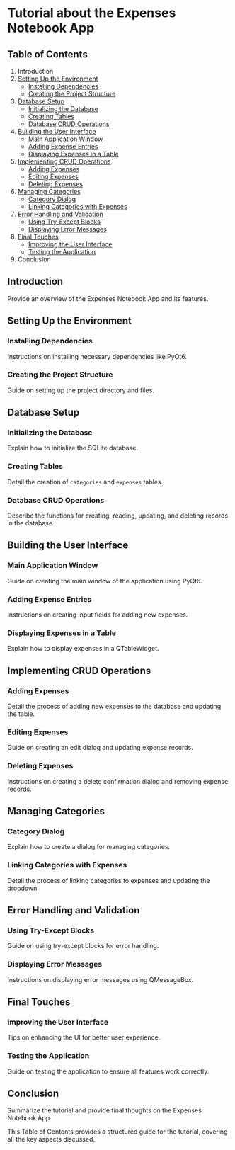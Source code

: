 # Tutorial about the Expenses Notebook App

## Table of Contents

1. Introduction
2. [Setting Up the Environment](#setting-up-the-environment)
   - [Installing Dependencies](#installing-dependencies)
   - [Creating the Project Structure](#creating-the-project-structure)
3. [Database Setup](#database-setup)
   - [Initializing the Database](#initializing-the-database)
   - [Creating Tables](#creating-tables)
   - [Database CRUD Operations](#database-crud-operations)
4. [Building the User Interface](#building-the-user-interface)
   - [Main Application Window](#main-application-window)
   - [Adding Expense Entries](#adding-expense-entries)
   - [Displaying Expenses in a Table](#displaying-expenses-in-a-table)
5. [Implementing CRUD Operations](#implementing-crud-operations)
   - [Adding Expenses](#adding-expenses)
   - [Editing Expenses](#editing-expenses)
   - [Deleting Expenses](#deleting-expenses)
6. [Managing Categories](#managing-categories)
   - [Category Dialog](#category-dialog)
   - [Linking Categories with Expenses](#linking-categories-with-expenses)
7. [Error Handling and Validation](#error-handling-and-validation)
   - [Using Try-Except Blocks](#using-try-except-blocks)
   - [Displaying Error Messages](#displaying-error-messages)
8. [Final Touches](#final-touches)
   - [Improving the User Interface](#improving-the-user-interface)
   - [Testing the Application](#testing-the-application)
9. Conclusion

## Introduction
Provide an overview of the Expenses Notebook App and its features.

## Setting Up the Environment
### Installing Dependencies
Instructions on installing necessary dependencies like PyQt6.

### Creating the Project Structure
Guide on setting up the project directory and files.

## Database Setup
### Initializing the Database
Explain how to initialize the SQLite database.

### Creating Tables
Detail the creation of `categories` and `expenses` tables.

### Database CRUD Operations
Describe the functions for creating, reading, updating, and deleting records in the database.

## Building the User Interface
### Main Application Window
Guide on creating the main window of the application using PyQt6.

### Adding Expense Entries
Instructions on creating input fields for adding new expenses.

### Displaying Expenses in a Table
Explain how to display expenses in a QTableWidget.

## Implementing CRUD Operations
### Adding Expenses
Detail the process of adding new expenses to the database and updating the table.

### Editing Expenses
Guide on creating an edit dialog and updating expense records.

### Deleting Expenses
Instructions on creating a delete confirmation dialog and removing expense records.

## Managing Categories
### Category Dialog
Explain how to create a dialog for managing categories.

### Linking Categories with Expenses
Detail the process of linking categories to expenses and updating the dropdown.

## Error Handling and Validation
### Using Try-Except Blocks
Guide on using try-except blocks for error handling.

### Displaying Error Messages
Instructions on displaying error messages using QMessageBox.

## Final Touches
### Improving the User Interface
Tips on enhancing the UI for better user experience.

### Testing the Application
Guide on testing the application to ensure all features work correctly.

## Conclusion
Summarize the tutorial and provide final thoughts on the Expenses Notebook App.

This Table of Contents provides a structured guide for the tutorial, covering all the key aspects discussed.

 